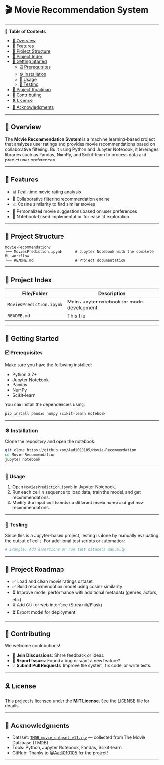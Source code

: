 # 🎬 Movie Recommendation System


---

🔗 **Table of Contents**
- [📍 Overview](#-overview)
- [👾 Features](#-features)
- [📁 Project Structure](#-project-structure)
- [📂 Project Index](#-project-index)
- [🚀 Getting Started](#-getting-started)
  - [☑️ Prerequisites](#️-prerequisites)
  - [⚙️ Installation](#-installation)
  - [🤖 Usage](#-usage)
  - [🧪 Testing](#-testing)
- [📌 Project Roadmap](#-project-roadmap)
- [🔰 Contributing](#-contributing)
- [🎗 License](#-license)
- [🙌 Acknowledgments](#-acknowledgments)

---

## 📍 Overview

The **Movie Recommendation System** is a machine learning-based project that analyzes user ratings and provides movie recommendations based on collaborative filtering. Built using Python and Jupyter Notebook, it leverages libraries such as Pandas, NumPy, and Scikit-learn to process data and predict user preferences.

---

## 👾 Features

- 📊 Real-time movie rating analysis
- 🧠 Collaborative filtering recommendation engine
- 📈 Cosine similarity to find similar movies
- 🎯 Personalized movie suggestions based on user preferences
- 📂 Notebook-based implementation for ease of exploration

---

## 📁 Project Structure

```
Movie-Recommendation/
├── MoviesPrediction.ipynb      # Jupyter Notebook with the complete ML workflow
└── README.md                   # Project documentation
```

---

## 📂 Project Index

| File/Folder             | Description                                 |
|------------------------|---------------------------------------------|
| `MoviesPrediction.ipynb` | Main Jupyter notebook for model development |
| `README.md`            | This file                                   |

---

## 🚀 Getting Started

### ☑️ Prerequisites

Make sure you have the following installed:

- Python 3.7+
- Jupyter Notebook
- Pandas
- NumPy
- Scikit-learn

You can install the dependencies using:

```bash
pip install pandas numpy scikit-learn notebook
```

---

### ⚙️ Installation

Clone the repository and open the notebook:

```bash
git clone https://github.com/Aadi010105/Movie-Recommendation
cd Movie-Recommendation
jupyter notebook
```

---

### 🤖 Usage

1. Open `MoviesPrediction.ipynb` in Jupyter Notebook.
2. Run each cell in sequence to load data, train the model, and get recommendations.
3. Modify the input cell to enter a different movie name and get new recommendations.

---

### 🧪 Testing

Since this is a Jupyter-based project, testing is done by manually evaluating the output of cells. For additional test scripts or automation:

```bash
# Example: Add assertions or run test datasets manually
```

---

## 📌 Project Roadmap

* ✅ Load and clean movie ratings dataset
* ✅ Build recommendation model using cosine similarity
* ⏳ Improve model performance with additional metadata (genres, actors, etc.)
* ⏳ Add GUI or web interface (Streamlit/Flask)
* ⏳ Export model for deployment

---

## 🔰 Contributing

We welcome contributions!

* 💬 **Join Discussions**: Share feedback or ideas.
* 🐛 **Report Issues**: Found a bug or want a new feature?
* 💡 **Submit Pull Requests**: Improve the system, fix code, or write tests.

---

## 🎗 License

This project is licensed under the **MIT License**. See the [LICENSE](https://github.com/Aadi010105/Movie-Recommendation/blob/master/LICENSE) file for details.

---

## 🙌 Acknowledgments

* Dataset: [`TMDB_movie_dataset_v11.csv`](https://github.com/Aadi010105/Movie-Recommendation/blob/master/TMDB_movie_dataset_v11.csv) — collected from The Movie Database (TMDB)
* Tools: Python, Jupyter Notebook, Pandas, Scikit-learn
* GitHub: Thanks to [@Aadi010105](https://github.com/Aadi010105) for the project!

---
